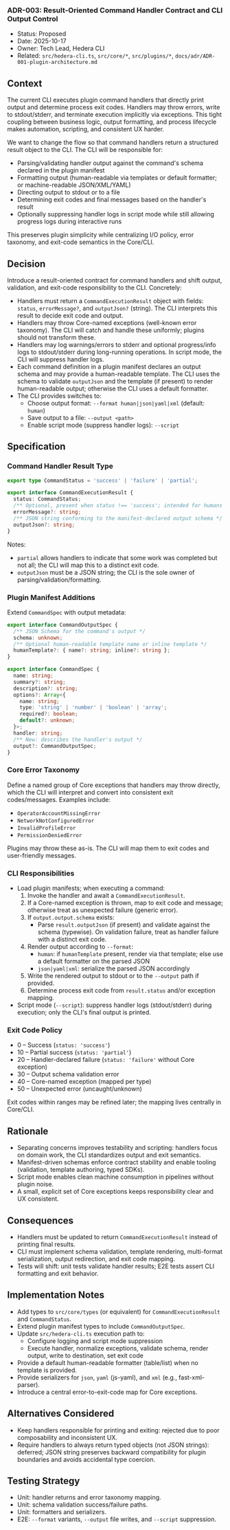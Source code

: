 ### ADR-003: Result-Oriented Command Handler Contract and CLI Output Control

- Status: Proposed
- Date: 2025-10-17
- Owner: Tech Lead, Hedera CLI
- Related: `src/hedera-cli.ts`, `src/core/*`, `src/plugins/*`, `docs/adr/ADR-001-plugin-architecture.md`

## Context

The current CLI executes plugin command handlers that directly print output and determine process exit codes. Handlers may throw errors, write to stdout/stderr, and terminate execution implicitly via exceptions. This tight coupling between business logic, output formatting, and process lifecycle makes automation, scripting, and consistent UX harder.

We want to change the flow so that command handlers return a structured result object to the CLI. The CLI will be responsible for:

- Parsing/validating handler output against the command's schema declared in the plugin manifest
- Formatting output (human-readable via templates or default formatter; or machine-readable JSON/XML/YAML)
- Directing output to stdout or to a file
- Determining exit codes and final messages based on the handler's result
- Optionally suppressing handler logs in script mode while still allowing progress logs during interactive runs

This preserves plugin simplicity while centralizing I/O policy, error taxonomy, and exit-code semantics in the Core/CLI.

## Decision

Introduce a result-oriented contract for command handlers and shift output, validation, and exit-code responsibility to the CLI. Concretely:

- Handlers must return a `CommandExecutionResult` object with fields: `status`, `errorMessage?`, and `outputJson?` (string). The CLI interprets this result to decide exit code and output.
- Handlers may throw Core-named exceptions (well-known error taxonomy). The CLI will catch and handle these uniformly; plugins should not transform these.
- Handlers may log warnings/errors to stderr and optional progress/info logs to stdout/stderr during long-running operations. In script mode, the CLI will suppress handler logs.
- Each command definition in a plugin manifest declares an output schema and may provide a human-readable template. The CLI uses the schema to validate `outputJson` and the template (if present) to render human-readable output; otherwise the CLI uses a default formatter.
- The CLI provides switches to:
  - Choose output format: `--format human|json|yaml|xml` (default: `human`)
  - Save output to a file: `--output <path>`
  - Enable script mode (suppress handler logs): `--script`

## Specification

### Command Handler Result Type

```ts
export type CommandStatus = 'success' | 'failure' | 'partial';

export interface CommandExecutionResult {
  status: CommandStatus;
  /** Optional, present when status !== 'success'; intended for humans */
  errorMessage?: string;
  /** JSON string conforming to the manifest-declared output schema */
  outputJson?: string;
}
```

Notes:

- `partial` allows handlers to indicate that some work was completed but not all; the CLI will map this to a distinct exit code.
- `outputJson` must be a JSON string; the CLI is the sole owner of parsing/validation/formatting.

### Plugin Manifest Additions

Extend `CommandSpec` with output metadata:

```ts
export interface CommandOutputSpec {
  /** JSON Schema for the command's output */
  schema: unknown;
  /** Optional human-readable template name or inline template */
  humanTemplate?: { name?: string; inline?: string };
}

export interface CommandSpec {
  name: string;
  summary?: string;
  description?: string;
  options?: Array<{
    name: string;
    type: 'string' | 'number' | 'boolean' | 'array';
    required?: boolean;
    default?: unknown;
  }>;
  handler: string;
  /** New: describes the handler's output */
  output?: CommandOutputSpec;
}
```

### Core Error Taxonomy

Define a named group of Core exceptions that handlers may throw directly, which the CLI will interpret and convert into consistent exit codes/messages. Examples include:

- `OperatorAccountMissingError`
- `NetworkNotConfiguredError`
- `InvalidProfileError`
- `PermissionDeniedError`

Plugins may throw these as-is. The CLI will map them to exit codes and user-friendly messages.

### CLI Responsibilities

- Load plugin manifests; when executing a command:
  1. Invoke the handler and await a `CommandExecutionResult`.
  2. If a Core-named exception is thrown, map to exit code and message; otherwise treat as unexpected failure (generic error).
  3. If `output.output.schema` exists:
     - Parse `result.outputJson` (if present) and validate against the schema (typewise). On validation failure, treat as handler failure with a distinct exit code.
  4. Render output according to `--format`:
     - `human`: if `humanTemplate` present, render via that template; else use a default formatter on the parsed JSON
     - `json|yaml|xml`: serialize the parsed JSON accordingly
  5. Write the rendered output to stdout or to the `--output` path if provided.
  6. Determine process exit code from `result.status` and/or exception mapping.
- Script mode (`--script`): suppress handler logs (stdout/stderr) during execution; only the CLI's final output is printed.

### Exit Code Policy

- 0 – Success (`status: 'success'`)
- 10 – Partial success (`status: 'partial'`)
- 20 – Handler-declared failure (`status: 'failure'` without Core exception)
- 30 – Output schema validation error
- 40 – Core-named exception (mapped per type)
- 50 – Unexpected error (uncaught/unknown)

Exit codes within ranges may be refined later; the mapping lives centrally in Core/CLI.

## Rationale

- Separating concerns improves testability and scripting: handlers focus on domain work, the CLI standardizes output and exit semantics.
- Manifest-driven schemas enforce contract stability and enable tooling (validation, template authoring, typed SDKs).
- Script mode enables clean machine consumption in pipelines without plugin noise.
- A small, explicit set of Core exceptions keeps responsibility clear and UX consistent.

## Consequences

- Handlers must be updated to return `CommandExecutionResult` instead of printing final results.
- CLI must implement schema validation, template rendering, multi-format serialization, output redirection, and exit code mapping.
- Tests will shift: unit tests validate handler results; E2E tests assert CLI formatting and exit behavior.

## Implementation Notes

- Add types to `src/core/types` (or equivalent) for `CommandExecutionResult` and `CommandStatus`.
- Extend plugin manifest types to include `CommandOutputSpec`.
- Update `src/hedera-cli.ts` execution path to:
  - Configure logging and script mode suppression
  - Execute handler, normalize exceptions, validate schema, render output, write to destination, set exit code
- Provide a default human-readable formatter (table/list) when no template is provided.
- Provide serializers for `json`, `yaml` (js-yaml), and `xml` (e.g., fast-xml-parser).
- Introduce a central error-to-exit-code map for Core exceptions.

## Alternatives Considered

- Keep handlers responsible for printing and exiting: rejected due to poor composability and inconsistent UX.
- Require handlers to always return typed objects (not JSON strings): deferred; JSON string preserves backward compatibility for plugin boundaries and avoids accidental type coercion.

## Testing Strategy

- Unit: handler returns and error taxonomy mapping.
- Unit: schema validation success/failure paths.
- Unit: formatters and serializers.
- E2E: `--format` variants, `--output` file writes, and `--script` suppression.

